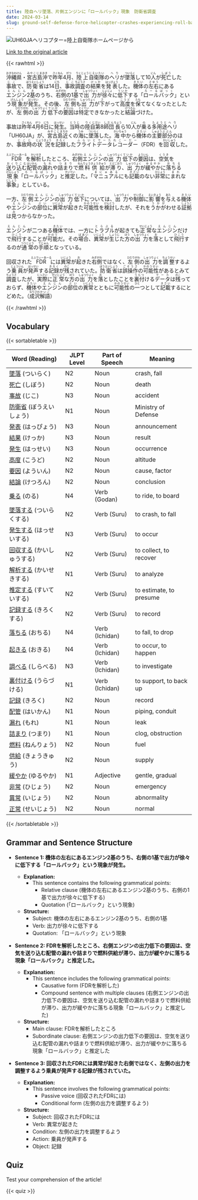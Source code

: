 ```yaml
---
title: 陸自ヘリ墜落、片側エンジンに「ロールバック」現象　防衛省調査
date: 2024-03-14
slug: ground-self-defense-force-helicopter-crashes-experiencing-roll-back-phenomenon-in-one-engine-defense-ministry-investigation
---
```


![UH60JAヘリコプター=陸上自衛隊ホームページから](https://www.asahicom.jp/imgopt/img/9a9719adae/comm_L/AS20240314001784.jpg "UH60JAヘリコプター=陸上自衛隊ホームページから")

[Link to the original article](https://asahi.com/articles/ASS3G4QZ2S3DUTIL007.html?iref=comtop_7_06)

{{< rawhtml >}}
<p><ruby>沖縄県<rt>おきなわけん</rt></ruby>・<ruby>宮古島<rt>みやこじま</rt></ruby><ruby>沖<rt>おき</rt></ruby>で<ruby>昨年<rt>さくねん</rt></ruby>4<ruby>月<rt>がつ</rt></ruby>、<ruby>陸上<rt>りくじょう</rt></ruby><ruby>自衛隊<rt>じえいたい</rt></ruby>の<ruby>ヘリ<rt>へり</rt></ruby>が<ruby>墜落<rt>ついらく</rt></ruby>して10<ruby>人<rt>にん</rt></ruby>が<ruby>死亡<rt>しぼう</rt></ruby>した<ruby>事故<rt>じこ</rt></ruby>で、<ruby>防衛省<rt>ぼうえいしょう</rt></ruby>は14<ruby>日<rt>にち</rt></ruby>、<ruby>事故<rt>じこ</rt></ruby><ruby>調査<rt>ちょうさ</rt></ruby>の<ruby>結果<rt>けっか</rt></ruby>を<ruby>発表<rt>はっぴょう</rt></ruby>した。<ruby>機体<rt>きたい</rt></ruby>の<ruby>左右<rt>さゆう</rt></ruby>にある<ruby>エンジン<rt>えんじん</rt></ruby>2<ruby>基<rt>き</rt></ruby>のうち、<ruby>右<rt>みぎ</rt></ruby><ruby>側<rt>がわ</rt></ruby>の1<ruby>基<rt>き</rt></ruby>で<ruby>出力<rt>しゅつりょく</rt></ruby>が<ruby>徐々<rt>じょじょ</rt></ruby>に<ruby>低下<rt>ていか</rt></ruby>する「<ruby>ロールバック<rt>ろーるばっく</rt></ruby>」という<ruby>現象<rt>げんしょう</rt></ruby>が<ruby>発生<rt>はっせい</rt></ruby>。その後、<ruby>左<rt>ひだり</rt></ruby><ruby>側<rt>がわ</rt></ruby>も<ruby>出力<rt>しゅつりょく</rt></ruby>が<ruby>下<rt>さ</rt></ruby>がって<ruby>高度<rt>こうど</rt></ruby>を<ruby>保<rt>たも</rt></ruby>てなくなったとしたが、<ruby>左<rt>ひだり</rt></ruby><ruby>側<rt>がわ</rt></ruby>の<ruby>出力<rt>しゅつりょく</rt></ruby><ruby>低下<rt>ていか</rt></ruby>の<ruby>要因<rt>よういん</rt></ruby>は<ruby>特定<rt>とくてい</rt></ruby>できなかったと<ruby>結論<rt>けつろん</rt></ruby>づけた。</p>

<p>事故は<ruby>昨年<rt>さくねん</rt></ruby>4<ruby>月<rt>がつ</rt></ruby>6<ruby>日<rt>にち</rt></ruby>に<ruby>発生<rt>はっせい</rt></ruby>。<ruby>当時<rt>とうじ</rt></ruby>の<ruby>陸自<rt>りくじ</rt></ruby><ruby>第<rt>だい</rt></ruby>8<ruby>師団<rt>しだん</rt></ruby><ruby>長<rt>ちょう</rt></ruby>ら10<ruby>人<rt>にん</rt></ruby>が<ruby>乗<rt>の</rt></ruby>る<ruby>多用途<rt>たようと</rt></ruby><ruby>ヘリ<rt>へり</rt></ruby>「UH60JA」が、<ruby>宮古島<rt>みやこじま</rt></ruby><ruby>近<rt>ちか</rt></ruby>くの<ruby>海<rt>うみ</rt></ruby>に<ruby>墜落<rt>ついらく</rt></ruby>した。<ruby>海中<rt>かいちゅう</rt></ruby>から<ruby>機体<rt>きたい</rt></ruby>の<ruby>主要<rt>しゅよう</rt></ruby><ruby>部分<rt>ぶぶん</rt></ruby>のほか、<ruby>事故<rt>じこ</rt></ruby><ruby>時<rt>じ</rt></ruby>の<ruby>状況<rt>じょうきょう</rt></ruby>を<ruby>記録<rt>きろく</rt></ruby>した<ruby>フライトデータレコーダー<rt>ふらいとでーたれこーだー</rt></ruby>（FDR）を<ruby>回収<rt>かいしゅう</rt></ruby>した。</p>

<p><ruby>FDR<rt>えふでぃーあーる</rt></ruby>を<ruby>解析<rt>かいせき</rt></ruby>したところ、<ruby>右側<rt>みぎがわ</rt></ruby><ruby>エンジン<rt>えんじん</rt></ruby>の<ruby>出力<rt>しゅつりょく</rt></ruby><ruby>低下<rt>ていか</rt></ruby>の<ruby>要因<rt>よういん</rt></ruby>は、<ruby>空気<rt>くうき</rt></ruby>を<ruby>送り込む<rt>おくりこむ</rt></ruby><ruby>配管<rt>はいかん</rt></ruby>の<ruby>漏れ<rt>もれ</rt></ruby>や<ruby>詰まり<rt>つまり</rt></ruby>で<ruby>燃料<rt>ねんりょう</rt></ruby><ruby>供給<rt>きょうきゅう</rt></ruby>が<ruby>滞り<rt>とどこおり</rt></ruby>、<ruby>出力<rt>しゅつりょく</rt></ruby>が<ruby>緩やか<rt>ゆるやか</rt></ruby>に<ruby>落ちる<rt>おちる</rt></ruby><ruby>現象<rt>げんしょう</rt></ruby>「<ruby>ロールバック<rt>ろーるばっく</rt></ruby>」と<ruby>推定<rt>すいてい</rt></ruby>した。「<ruby>マニュアル<rt>まにゅある</rt></ruby>にも<ruby>記載<rt>きさい</rt></ruby>のない<ruby>非常<rt>ひじょう</rt></ruby>に<ruby>まれ<rt>まれ</rt></ruby>な<ruby>事象<rt>じしょう</rt></ruby>」としている。</p>

<p>一方、<ruby>左側<rt>ひだりがわ</rt></ruby><ruby>エンジン<rt>えんじん</rt></ruby>の<ruby>出力<rt>しゅつりょく</rt></ruby><ruby>低下<rt>ていか</rt></ruby>については、<ruby>出力<rt>しゅつりょく</rt></ruby>や<ruby>制御<rt>せいぎょ</rt></ruby>に<ruby>影響<rt>えいきょう</rt></ruby>を<ruby>与<rt>あた</rt></ruby>える<ruby>機体<rt>きたい</rt></ruby>や<ruby>エンジン<rt>えんじん</rt></ruby>の<ruby>部位<rt>ぶい</rt></ruby>に<ruby>異常<rt>いじょう</rt></ruby>が<ruby>起<rt>お</rt></ruby>きた<ruby>可能性<rt>かのうせい</rt></ruby>を<ruby>検討<rt>けんとう</rt></ruby>したが、それを<ruby>うかが<rt>うかが</rt></ruby>わせる<ruby>証拠<rt>しょうこ</rt></ruby>は<ruby>見<rt>み</rt></ruby>つからなかった。</p>

<p><ruby>エンジン<rt>えんじん</rt></ruby>が二つある<ruby>機体<rt>きたい</rt></ruby>では、一方に<ruby>トラブル<rt>とらぶる</rt></ruby>が起きても<ruby>正常<rt>せいじょう</rt></ruby>な<ruby>エンジン<rt>えんじん</rt></ruby>だけで<ruby>飛行<rt>ひこう</rt></ruby>することが<ruby>可能<rt>かのう</rt></ruby>だ。その<ruby>場合<rt>ばあい</rt></ruby>、<ruby>異常<rt>いじょう</rt></ruby>が<ruby>生じ<rt>しょうじ</rt></ruby>た<ruby>方<rt>ほう</rt></ruby>の<ruby>出力<rt>しゅつりょく</rt></ruby>を<ruby>落<rt>お</rt></ruby>として<ruby>飛行<rt>ひこう</rt></ruby>するのが<ruby>通常<rt>つうじょう</rt></ruby>の<ruby>手順<rt>てじゅん</rt></ruby>となっている。</p>

<p>回収された<ruby>FDR<rt>えふでぃーあーる</rt></ruby>には<ruby>異常<rt>いじょう</rt></ruby>が<ruby>起<rt>お</rt></ruby>きた<ruby>右側<rt>みぎがわ</rt></ruby>ではなく、<ruby>左側<rt>ひだりがわ</rt></ruby>の<ruby>出力<rt>しゅつりょく</rt></ruby>を<ruby>調整<rt>ちょうせい</rt></ruby>するよう<ruby>乗員<rt>じょういん</rt></ruby>が<ruby>発声<rt>はっせい</rt></ruby>する<ruby>記録<rt>きろく</rt></ruby>が<ruby>残<rt>のこ</rt></ruby>されていた。<ruby>防衛省<rt>ぼうえいしょう</rt></ruby>は<ruby>誤操作<rt>ごそうさ</rt></ruby>の<ruby>可能性<rt>かのうせい</rt></ruby>があるとみて<ruby>調査<rt>ちょうさ</rt></ruby>したが、<ruby>実際<rt>じっさい</rt></ruby>に<ruby>正常<rt>せいじょう</rt></ruby>な<ruby>方<rt>ほう</rt></ruby>の<ruby>出力<rt>しゅつりょく</rt></ruby>を<ruby>落<rt>お</rt></ruby>としたことを<ruby>裏付<rt>うらつ</rt></ruby>ける<ruby>データ<rt>でーた</rt></ruby>は<ruby>残<rt>のこ</rt></ruby>っておらず、<ruby>機体<rt>きたい</rt></ruby>や<ruby>エンジン<rt>えんじん</rt></ruby>の<ruby>部位<rt>ぶい</rt></ruby>の<ruby>異常<rt>いじょう</rt></ruby>とともに<ruby>可能性<rt>かのうせい</rt></ruby>の<ruby>一<rt>ひと</rt></ruby>つとして<ruby>記載<rt>きさい</rt></ruby>するにとどめた。（<ruby>成沢<rt>なりさわ</rt></ruby><ruby>解語<rt>かいご</rt></ruby>）</p>
{{< /rawhtml >}}

## Vocabulary


{{< sortabletable >}}

| Word (Reading) | JLPT Level | Part of Speech | Meaning |
|-----------------|------------|---------------|---------|
|[墜落](https://jisho.org/search/%E5%A2%9C%E8%90%BD) (ついらく)| N2 | Noun | crash, fall |
|[死亡](https://jisho.org/search/%E6%AD%BB%E4%BA%A1) (しぼう)| N2 | Noun | death |
|[事故](https://jisho.org/search/%E4%BA%8B%E6%95%85) (じこ)| N3 | Noun | accident |
|[防衛省](https://jisho.org/search/%E9%98%B2%E8%A1%9B%E7%9C%81) (ぼうえいしょう)| N1 | Noun | Ministry of Defense |
|[発表](https://jisho.org/search/%E7%99%BA%E8%A1%A8) (はっぴょう)| N3 | Noun | announcement |
|[結果](https://jisho.org/search/%E7%B5%90%E6%9E%9C) (けっか)| N3 | Noun | result |
|[発生](https://jisho.org/search/%E7%99%BA%E7%94%9F) (はっせい)| N3 | Noun | occurrence |
|[高度](https://jisho.org/search/%E9%AB%98%E5%BA%A6) (こうど)| N2 | Noun | altitude |
|[要因](https://jisho.org/search/%E8%A6%81%E5%9B%A0) (よういん)| N2 | Noun | cause, factor |
|[結論](https://jisho.org/search/%E7%B5%90%E8%AB%96) (けつろん)| N2 | Noun | conclusion |
|[乗る](https://jisho.org/search/%E4%B9%97%E3%82%8B) (のる)| N4 | Verb (Godan) | to ride, to board |
|[墜落する](https://jisho.org/search/%E5%A2%9C%E8%90%BD%E3%81%99%E3%82%8B) (ついらくする)| N2 | Verb (Suru) | to crash, to fall |
|[発生する](https://jisho.org/search/%E7%99%BA%E7%94%9F%E3%81%99%E3%82%8B) (はっせいする)| N3 | Verb (Suru) | to occur |
|[回収する](https://jisho.org/search/%E5%9B%9E%E5%8F%8E%E3%81%99%E3%82%8B) (かいしゅうする)| N2 | Verb (Suru) | to collect, to recover |
|[解析する](https://jisho.org/search/%E8%A7%A3%E6%9E%90%E3%81%99%E3%82%8B) (かいせきする)| N1 | Verb (Suru) | to analyze |
|[推定する](https://jisho.org/search/%E6%8E%A8%E5%AE%9A%E3%81%99%E3%82%8B) (すいていする)| N2 | Verb (Suru) | to estimate, to presume |
|[記録する](https://jisho.org/search/%E8%A8%98%E9%8C%B2%E3%81%99%E3%82%8B) (きろくする)| N2 | Verb (Suru) | to record |
|[落ちる](https://jisho.org/search/%E8%90%BD%E3%81%A1%E3%82%8B) (おちる)| N4 | Verb (Ichidan) | to fall, to drop |
|[起きる](https://jisho.org/search/%E8%B5%B7%E3%81%8D%E3%82%8B) (おきる)| N4 | Verb (Ichidan) | to occur, to happen |
|[調べる](https://jisho.org/search/%E8%AA%BF%E3%81%B9%E3%82%8B) (しらべる)| N3 | Verb (Ichidan) | to investigate |
|[裏付ける](https://jisho.org/search/%E8%A3%8F%E4%BB%98%E3%81%91%E3%82%8B) (うらづける)| N1 | Verb (Ichidan) | to support, to back up |
|[記録](https://jisho.org/search/%E8%A8%98%E9%8C%B2) (きろく)| N2 | Noun | record |
|[配管](https://jisho.org/search/%E9%85%8D%E7%AE%A1) (はいかん)| N1 | Noun | piping, conduit |
|[漏れ](https://jisho.org/search/%E6%BC%8F%E3%82%8C) (もれ)| N1 | Noun | leak |
|[詰まり](https://jisho.org/search/%E8%A9%B0%E3%81%BE%E3%82%8A) (つまり)| N1 | Noun | clog, obstruction |
|[燃料](https://jisho.org/search/%E7%87%83%E6%96%99) (ねんりょう)| N2 | Noun | fuel |
|[供給](https://jisho.org/search/%E4%BE%9B%E7%B5%A6) (きょうきゅう)| N2 | Noun | supply |
|[緩やか](https://jisho.org/search/%E7%B7%A9%E3%82%84%E3%81%8B) (ゆるやか)| N1 | Adjective | gentle, gradual |
|[非常](https://jisho.org/search/%E9%9D%9E%E5%B8%B8) (ひじょう)| N2 | Noun | emergency |
|[異常](https://jisho.org/search/%E7%95%B0%E5%B8%B8) (いじょう)| N2 | Noun | abnormality |
|[正常](https://jisho.org/search/%E6%AD%A3%E5%B8%B8) (せいじょう)| N2 | Noun | normal |

{{< /sortabletable >}}


## Grammar and Sentence Structure

- **Sentence 1: 機体の左右にあるエンジン2基のうち、右側の1基で出力が徐々に低下する「ロールバック」という現象が発生。**

    - **Explanation:**
        - This sentence contains the following grammatical points:
            - Relative clause (機体の左右にあるエンジン2基のうち、右側の1基で出力が徐々に低下する)
            - Quotation (「ロールバック」という現象)
    - **Structure:**
        - Subject: 機体の左右にあるエンジン2基のうち、右側の1基
        - Verb: 出力が徐々に低下する
        - Quotation: 「ロールバック」という現象

- **Sentence 2: FDRを解析したところ、右側エンジンの出力低下の要因は、空気を送り込む配管の漏れや詰まりで燃料供給が滞り、出力が緩やかに落ちる現象「ロールバック」と推定した。**

    - **Explanation:**
        - This sentence includes the following grammatical points:
            - Causative form (FDRを解析した)
            - Compound sentence with multiple clauses (右側エンジンの出力低下の要因は、空気を送り込む配管の漏れや詰まりで燃料供給が滞り、出力が緩やかに落ちる現象「ロールバック」と推定した)
    - **Structure:**
        - Main clause: FDRを解析したところ
        - Subordinate clause: 右側エンジンの出力低下の要因は、空気を送り込む配管の漏れや詰まりで燃料供給が滞り、出力が緩やかに落ちる現象「ロールバック」と推定した

- **Sentence 3: 回収されたFDRには異常が起きた右側ではなく、左側の出力を調整するよう乗員が発声する記録が残されていた。**

    - **Explanation:**
        - This sentence involves the following grammatical points:
            - Passive voice (回収されたFDRには)
            - Conditional form (左側の出力を調整するよう)
    - **Structure:**
        - Subject: 回収されたFDRには
        - Verb: 異常が起きた
        - Condition: 左側の出力を調整するよう
        - Action: 乗員が発声する
        - Object: 記録

## Quiz

Test your comprehension of the article!

{{< quiz >}}